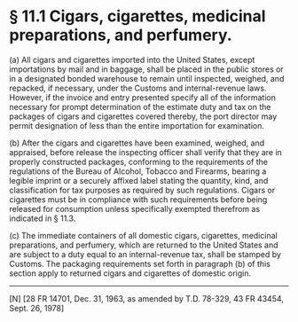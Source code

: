 # § 11.1   Cigars, cigarettes, medicinal preparations, and perfumery.

(a) All cigars and cigarettes imported into the United States, except importations by mail and in baggage, shall be placed in the public stores or in a designated bonded warehouse to remain until inspected, weighed, and repacked, if necessary, under the Customs and internal-revenue laws. However, if the invoice and entry presented specify all of the information necessary for prompt determination of the estimate duty and tax on the packages of cigars and cigarettes covered thereby, the port director may permit designation of less than the entire importation for examination.


(b) After the cigars and cigarettes have been examined, weighed, and appraised, before release the inspecting officer shall verify that they are in properly constructed packages, conforming to the requirements of the regulations of the Bureau of Alcohol, Tobacco and Firearms, bearing a legible imprint or a securely affixed label stating the quantity, kind, and classification for tax purposes as required by such regulations. Cigars or cigarettes must be in compliance with such requirements before being released for consumption unless specifically exempted therefrom as indicated in § 11.3.


(c) The immediate containers of all domestic cigars, cigarettes, medicinal preparations, and perfumery, which are returned to the United States and are subject to a duty equal to an internal-revenue tax, shall be stamped by Customs. The packaging requirements set forth in paragraph (b) of this section apply to returned cigars and cigarettes of domestic origin.



---

[N] [28 FR 14701, Dec. 31, 1963, as amended by T.D. 78-329, 43 FR 43454, Sept. 26, 1978]





